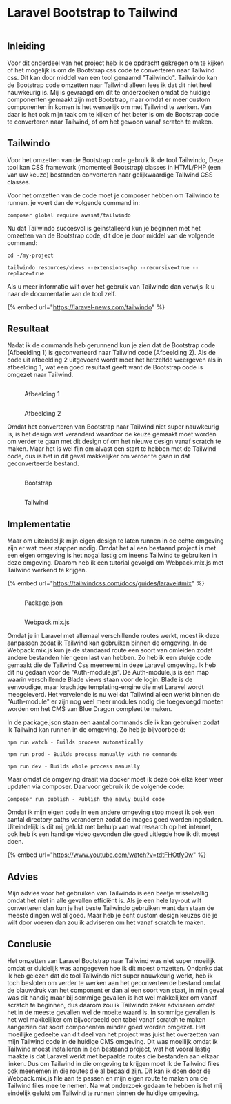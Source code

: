 # Laravel Bootstrap to Tailwind

<figure><img src="../../.gitbook/assets/vaklaravelbootstrapconvert.png" alt=""><figcaption></figcaption></figure>

## Inleiding

Voor dit onderdeel van het project heb ik de opdracht gekregen om te kijken of het mogelijk is om de Bootstrap css code te converteren naar Tailwind css. Dit kan door middel van een tool genaamd "Tailwindo". Tailwindo kan de Bootstrap code omzetten naar Tailwind alleen lees ik dat dit niet heel nauwkeurig is. Mij is gevraagd om dit te onderzoeken omdat de huidige componenten gemaakt zijn met Bootstrap, maar omdat er meer custom componenten in komen is het wenselijk om met Tailwind te werken. Van daar is het ook mijn taak om te kijken of het beter is om de Bootstrap code te converteren naar Tailwind, of om het gewoon vanaf scratch te maken.&#x20;

## Tailwindo

Voor het omzetten van de Bootstrap code gebruik ik de tool Tailwindo, Deze tool kan CSS framework (momenteel Bootstrap) classes in HTML/PHP (een van uw keuze) bestanden converteren naar gelijkwaardige Tailwind CSS classes.

Voor het omzetten van de code moet je composer hebben om Tailwindo te runnen. je voert dan de volgende command in:&#x20;

```
composer global require awssat/tailwindo
```

Nu dat Tailwindo succesvol is geïnstalleerd kun je beginnen met het omzetten van de Bootstrap code, dit doe je door middel van de volgende command:

```
cd ~/my-project

tailwindo resources/views --extensions=php --recursive=true --replace=true
```

Als u meer informatie wilt over het gebruik van Tailwindo dan verwijs ik u naar de documentatie van de tool zelf.

{% embed url="https://laravel-news.com/tailwindo" %}

## Resultaat

Nadat ik de commands heb gerunnend kun je zien dat de Bootstrap code (Afbeelding 1) is geconverteerd naar Tailwind code (Afbeelding 2). Als de code uit afbeelding 2 uitgevoerd wordt moet het hetzelfde weergeven als in afbeelding 1, wat een goed resultaat geeft want de Bootstrap code is omgezet naar Tailwind.

<div>

<figure><img src="../../.gitbook/assets/snapshotbootstrap.png" alt=""><figcaption><p>Afbeelding 1</p></figcaption></figure>

 

<figure><img src="../../.gitbook/assets/snapshottailwind.png" alt=""><figcaption><p>Afbeelding 2</p></figcaption></figure>

</div>

Omdat het converteren van Bootstrap naar Tailwind niet super nauwkeurig is, is het design wat veranderd waardoor de keuze gemaakt moet worden om verder te gaan met dit design of om het nieuwe design vanaf scratch te maken. Maar het is wel fijn om alvast een start te hebben met de Tailwind code, dus is het in dit geval makkelijker om verder te gaan in dat geconverteerde bestand.&#x20;

<div>

<figure><img src="../../.gitbook/assets/loginschermbootstrap.png" alt=""><figcaption><p>Bootstrap</p></figcaption></figure>

 

<figure><img src="../../.gitbook/assets/loginschermtailwind.png" alt=""><figcaption><p>Tailwind</p></figcaption></figure>

</div>

## Implementatie

Maar om uiteindelijk mijn eigen design te laten runnen in de echte omgeving zijn er wat meer stappen nodig. Omdat het al een bestaand project is met een eigen omgeving is het nogal lastig om ineens Tailwind te gebruiken in deze omgeving. Daarom heb ik een tutorial gevolgd om Webpack.mix.js met Tailwind werkend te krijgen.

{% embed url="https://tailwindcss.com/docs/guides/laravel#mix" %}

<div>

<figure><img src="../../.gitbook/assets/package.json.png" alt=""><figcaption><p>Package.json</p></figcaption></figure>

 

<figure><img src="../../.gitbook/assets/webpackmixss.png" alt=""><figcaption><p>Webpack.mix.js</p></figcaption></figure>

</div>

Omdat je in Laravel met allemaal verschillende routes werkt, moest ik deze aanpassen zodat ik Tailwind kan gebruiken binnen de omgeving. In de Webpack.mix.js kun je de standaard route een soort van omleiden zodat andere bestanden hier geen last van hebben. Zo heb ik een stukje code gemaakt die de Tailwind Css meeneemt in deze Laravel omgeving. Ik heb dit nu gedaan voor de "Auth-module.js". De Auth-module.js is een map waarin verschillende Blade views staan voor de login. Blade is de eenvoudige, maar krachtige templating-engine die met Laravel wordt meegeleverd. Het vervelende is nu wel dat Tailwind alleen werkt binnen de  "Auth-module" er zijn nog veel meer modules nodig die toegevoegd moeten worden om het CMS van Blue Dragon compleet te maken.

In de package.json staan een aantal commands die ik kan gebruiken zodat ik Tailwind kan runnen in de omgeving. Zo heb je bijvoorbeeld:&#x20;

```
npm run watch - Builds process automatically

npm run prod - Builds process manually with no commands

npm run dev - Builds whole process manually
```

Maar omdat de omgeving draait via docker moet ik deze ook elke keer weer updaten via composer. Daarvoor gebruik ik de volgende code:

```
Composer run publish - Publish the newly build code
```

Omdat ik mijn eigen code in een andere omgeving stop moest ik ook een aantal directory paths veranderen zodat de images goed worden ingeladen. Uiteindelijk is dit mij gelukt met behulp van wat research op het internet, ook heb ik een handige video gevonden die goed uitlegde hoe ik dit moest doen.

{% embed url="https://www.youtube.com/watch?v=tdtFHOtfy0w" %}

## Advies

Mijn advies voor het gebruiken van Tailwindo is een beetje wisselvallig omdat het niet in alle gevallen efficiënt is. Als je een hele lay-out wilt converteren dan kun je het beste Tailwindo gebruiken want dan staan de meeste dingen wel al goed. Maar heb je echt custom design keuzes die je wilt door voeren dan zou ik adviseren om het vanaf scratch te maken.

## Conclusie

Het omzetten van Laravel Bootstrap naar Tailwind was niet super moeilijk omdat er duidelijk was aangegeven hoe ik dit moest omzetten. Ondanks dat ik heb gelezen dat de tool Tailwindo niet super nauwkeurig werkt, heb ik toch besloten om verder te werken aan het geconverteerde bestand omdat de blauwdruk van het component er dan al een soort van staat, in mijn geval was dit handig maar bij sommige gevallen is het wel makkelijker om vanaf scratch te beginnen, dus daarom zou ik Tailwindo zeker adviseren omdat het in de meeste gevallen wel de moeite waard is. In sommige gevallen is het wel makkelijker om bijvoorbeeld een tabel vanaf scratch te maken aangezien dat soort componenten minder goed worden omgezet. Het moeilijke gedeelte van dit deel van het project was juist het overzetten van mijn Tailwind code in de huidige CMS omgeving. Dit was moeilijk omdat ik Tailwind moest installeren in een bestaand project, wat het vooral lastig maakte is dat Laravel werkt met bepaalde routes die bestanden aan elkaar linken. Dus om Tailwind in die omgeving te krijgen moet ik de Tailwind files ook meenemen in die routes die al bepaald zijn. Dit kan ik doen door de Webpack.mix.js file aan te passen en mijn eigen route te maken om de Tailwind files mee te nemen. Na wat onderzoek gedaan te hebben is het mij eindelijk gelukt om Tailwind te runnen binnen de huidige omgeving.
